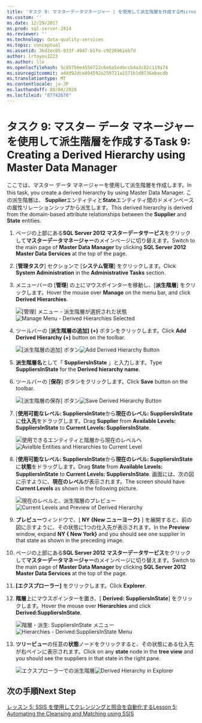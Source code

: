 ```yaml
---
title: 'タスク 9: マスターデータマネージャー | を使用して派生階層を作成するMicrosoft Docs'
ms.custom: ''
ms.date: 12/29/2017
ms.prod: sql-server-2014
ms.reviewer: ''
ms.technology: data-quality-services
ms.topic: conceptual
ms.assetid: 3bd2ec05-933f-4947-b1fe-c9226961eb7d
author: lrtoyou1223
ms.author: lle
ms.openlocfilehash: 5c85750e4556722c6e6a5edbccb4a3c82c119a74
ms.sourcegitcommit: ad4d92dce894592a259721a1571b1d8736abacdb
ms.translationtype: MT
ms.contentlocale: ja-JP
ms.lasthandoff: 08/04/2020
ms.locfileid: "87742678"
---
```

# <a name="task-9-creating-a-derived-hierarchy-using-master-data-manager"></a><span data-ttu-id="bb5b2-102">タスク 9: マスター データ マネージャーを使用して派生階層を作成する</span><span class="sxs-lookup"><span data-stu-id="bb5b2-102">Task 9: Creating a Derived Hierarchy using Master Data Manager</span></span>
  <span data-ttu-id="bb5b2-103">ここでは、マスター データ マネージャーを使用して派生階層を作成します。</span><span class="sxs-lookup"><span data-stu-id="bb5b2-103">In this task, you create a derived hierarchy by using Master Data Manager.</span></span> <span data-ttu-id="bb5b2-104">この派生階層は、 **Supplier**エンティティと**State**エンティティ間のドメインベースの属性リレーションシップから派生します。</span><span class="sxs-lookup"><span data-stu-id="bb5b2-104">This derived hierarchy is derived from the domain-based attribute relationships between the **Supplier** and **State** entities.</span></span>  
  
1.  <span data-ttu-id="bb5b2-105">ページの上部にある**SQL Server 2012 マスターデータサービス**をクリックして**マスターデータマネージャー**のメインページに切り替えます。</span><span class="sxs-lookup"><span data-stu-id="bb5b2-105">Switch to the main page of **Master Data Manager** by clicking **SQL Server 2012 Master Data Services** at the top of the page.</span></span>  
  
2.  <span data-ttu-id="bb5b2-106">[**管理タスク**] セクションで [**システム管理**] をクリックします。</span><span class="sxs-lookup"><span data-stu-id="bb5b2-106">Click **System Administration** in the **Administrative Tasks** section.</span></span>  
  
3.  <span data-ttu-id="bb5b2-107">メニューバーの [**管理**] の上にマウスポインターを移動し、[**派生階層**] をクリックします。</span><span class="sxs-lookup"><span data-stu-id="bb5b2-107">Hover the mouse over **Manage** on the menu bar, and click **Derived Hierarchies**.</span></span>  
  
     <span data-ttu-id="bb5b2-108">![[管理] メニュー - 派生階層が選択された状態](../../2014/tutorials/media/et-creatingaderivedhierarchyusingmdm-01.jpg "[管理] メニュー - 派生階層が選択された状態")</span><span class="sxs-lookup"><span data-stu-id="bb5b2-108">![Manage Menu - Derived Hierarchies Selected](../../2014/tutorials/media/et-creatingaderivedhierarchyusingmdm-01.jpg "Manage Menu - Derived Hierarchies Selected")</span></span>  
  
4.  <span data-ttu-id="bb5b2-109">ツールバーの [**派生階層の追加] (+)** ボタンをクリックします。</span><span class="sxs-lookup"><span data-stu-id="bb5b2-109">Click **Add Derived Hierarchy (+)** button on the toolbar.</span></span>  
  
     <span data-ttu-id="bb5b2-110">![[派生階層の追加] ボタン](../../2014/tutorials/media/et-creatingaderivedhierarchyusingmdm-02.jpg "[派生階層の追加] ボタン")</span><span class="sxs-lookup"><span data-stu-id="bb5b2-110">![Add Derived Hierarchy Button](../../2014/tutorials/media/et-creatingaderivedhierarchyusingmdm-02.jpg "Add Derived Hierarchy Button")</span></span>  
  
5.  <span data-ttu-id="bb5b2-111">**派生階層名**として「 **SuppliersInState** 」と入力します。</span><span class="sxs-lookup"><span data-stu-id="bb5b2-111">Type **SuppliersInState** for the **Derived hierarchy name**.</span></span>  
  
6.  <span data-ttu-id="bb5b2-112">ツールバーの [**保存**] ボタンをクリックします。</span><span class="sxs-lookup"><span data-stu-id="bb5b2-112">Click **Save** button on the toolbar.</span></span>  
  
     <span data-ttu-id="bb5b2-113">![[派生階層の保存] ボタン](../../2014/tutorials/media/et-creatingaderivedhierarchyusingmdm-03.jpg "[派生階層の保存] ボタン")</span><span class="sxs-lookup"><span data-stu-id="bb5b2-113">![Save Derived Hierarchy Button](../../2014/tutorials/media/et-creatingaderivedhierarchyusingmdm-03.jpg "Save Derived Hierarchy Button")</span></span>  
  
7.  <span data-ttu-id="bb5b2-114">[**使用可能なレベル: SuppliersInState**から**現在のレベル: SuppliersInState**に**仕入先**をドラッグします。</span><span class="sxs-lookup"><span data-stu-id="bb5b2-114">Drag **Supplier** from **Available Levels: SuppliersInState** to **Current Levels: SuppliersInState**.</span></span>  
  
     <span data-ttu-id="bb5b2-115">![使用できるエンティティと階層から現在のレベルへ](../../2014/tutorials/media/et-creatingaderivedhierarchyusingmdm-04.jpg "使用できるエンティティと階層から現在のレベルへ")</span><span class="sxs-lookup"><span data-stu-id="bb5b2-115">![Avialble Entities and Hierarchies to Current Level](../../2014/tutorials/media/et-creatingaderivedhierarchyusingmdm-04.jpg "Avialble Entities and Hierarchies to Current Level")</span></span>  
  
8.  <span data-ttu-id="bb5b2-116">[**使用可能なレベル: SuppliersInState**から**現在のレベル: SuppliersInState**に**状態**をドラッグします。</span><span class="sxs-lookup"><span data-stu-id="bb5b2-116">Drag **State** from **Available Levels: SuppliersInState** to **Current Levels: SuppliersInState**.</span></span> <span data-ttu-id="bb5b2-117">画面には、次の図に示すように、**現在のレベル**が表示されます。</span><span class="sxs-lookup"><span data-stu-id="bb5b2-117">The screen should have **Current Levels** as shown in the following picture.</span></span>  
  
     <span data-ttu-id="bb5b2-118">![現在のレベルと、派生階層のプレビュー](../../2014/tutorials/media/et-creatingaderivedhierarchyusingmdm-05.jpg "現在のレベルと、派生階層のプレビュー")</span><span class="sxs-lookup"><span data-stu-id="bb5b2-118">![Current Levels and Preview of Derived Hierarchy](../../2014/tutorials/media/et-creatingaderivedhierarchyusingmdm-05.jpg "Current Levels and Preview of Derived Hierarchy")</span></span>  
  
9. <span data-ttu-id="bb5b2-119">**プレビュー**ウィンドウで、[ **NY {New ニューヨーク}** ] を展開すると、前の図に示すように、その状態に1つの仕入先が表示されます。</span><span class="sxs-lookup"><span data-stu-id="bb5b2-119">In the **Preview** window, expand **NY { New York}** and you should see one supplier in that state as shown in the preceding image.</span></span>  
  
10. <span data-ttu-id="bb5b2-120">ページの上部にある**SQL Server 2012 マスターデータサービス**をクリックして**マスターデータマネージャー**のメインページに切り替えます。</span><span class="sxs-lookup"><span data-stu-id="bb5b2-120">Switch to the main page of **Master Data Manager** by clicking **SQL Server 2012 Master Data Services** at the top of the page.</span></span>  
  
11. <span data-ttu-id="bb5b2-121">**[エクスプローラー]** をクリックします。</span><span class="sxs-lookup"><span data-stu-id="bb5b2-121">Click **Explorer**.</span></span>  
  
12. <span data-ttu-id="bb5b2-122">**階層**上にマウスポインターを置き、[ **Derived: SuppliersInState**] をクリックします。</span><span class="sxs-lookup"><span data-stu-id="bb5b2-122">Hover the mouse over **Hierarchies** and click **Derived:SuppliersInState**.</span></span>  
  
     <span data-ttu-id="bb5b2-123">![階層 - 派生: SuppliersInState メニュー](../../2014/tutorials/media/et-creatingaderivedhierarchyusingmdm-06.jpg "階層 - 派生: SuppliersInState メニュー")</span><span class="sxs-lookup"><span data-stu-id="bb5b2-123">![Hierarchies - Derived:SuppliersInState Menu](../../2014/tutorials/media/et-creatingaderivedhierarchyusingmdm-06.jpg "Hierarchies - Derived:SuppliersInState Menu")</span></span>  
  
13. <span data-ttu-id="bb5b2-124">**ツリービュー**の任意の**状態**ノードをクリックすると、その状態にある仕入先が右ペインに表示されます。</span><span class="sxs-lookup"><span data-stu-id="bb5b2-124">Click on any **state** node in the **tree view** and you should see the suppliers in that state in the right pane.</span></span>  
  
     <span data-ttu-id="bb5b2-125">![エクスプローラーでの派生階層](../../2014/tutorials/media/et-creatingaderivedhierarchyusingmdm-07.jpg "エクスプローラーでの派生階層")</span><span class="sxs-lookup"><span data-stu-id="bb5b2-125">![Derived Hierarchy in Explorer](../../2014/tutorials/media/et-creatingaderivedhierarchyusingmdm-07.jpg "Derived Hierarchy in Explorer")</span></span>  
  
## <a name="next-step"></a><span data-ttu-id="bb5b2-126">次の手順</span><span class="sxs-lookup"><span data-stu-id="bb5b2-126">Next Step</span></span>  
 [<span data-ttu-id="bb5b2-127">レッスン 5: SSIS を使用してクレンジングと照合を自動化する</span><span class="sxs-lookup"><span data-stu-id="bb5b2-127">Lesson 5: Automating the Cleansing and Matching using SSIS</span></span>](../../2014/tutorials/lesson-5-automating-the-cleansing-and-matching-using-ssis.md)  
  
  

